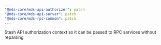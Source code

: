 ```yaml
---
"@mds-core/mds-api-authorizer": patch
"@mds-core/mds-api-server": patch
"@mds-core/mds-rpc-common": patch
---
```


Stash API authorization context so it can be passed to RPC services without reparsing
